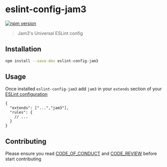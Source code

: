 # eslint-config-jam3

[![npm version](https://badge.fury.io/js/eslint-config-jam3.svg)](http://badge.fury.io/js/eslint-config-jam3)

> Jam3's Universal ESLint config

## Installation

```bash
npm install --save-dev eslint-config-jam3
```

## Usage

Once installed `eslint-config-jam3` add `jam3` in your `extends` section of your [ESLint configuration](https://eslint.org/docs/user-guide/configuring)

```
{
  "extends": ["...","jam3"],
  "rules": {
    // ...
  }
}
```

## Contributing

Please ensure you read [CODE_OF_CONDUCT](CODE_OF_CONDUCT.md) and [CODE_REVIEW](CODE_REVIEW.md) before start contributing
